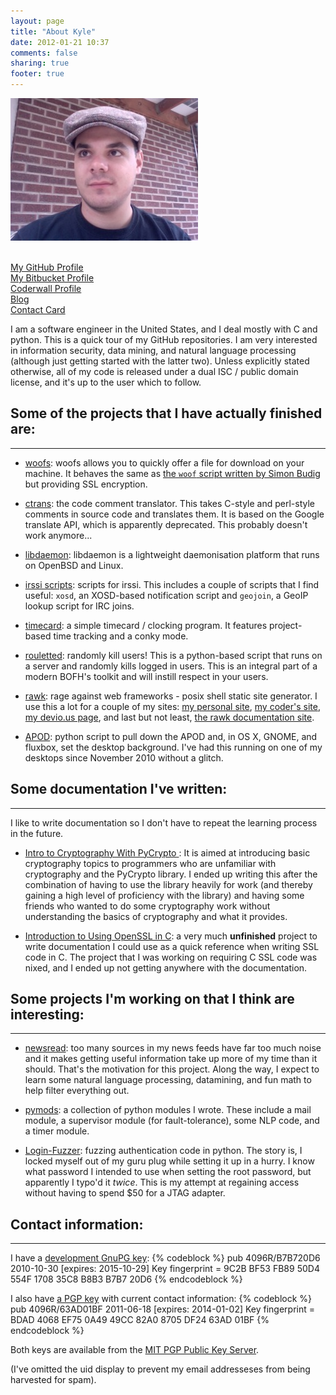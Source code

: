 ```yaml
---
layout: page
title: "About Kyle"
date: 2012-01-21 10:37
comments: false
sharing: true
footer: true
---
```

<div class="image">
<img src="github_photo.jpg" />
</div>
<br />

<div class="image">
<p><a href="https://github.com/kisom">My GitHub Profile</a>
<br />
<a href="https://bitbucket.org/kisom">My Bitbucket Profile</a>
<br />
<a href="http://coderwall.com/kisom">Coderwall Profile</a>
<br />
<a href="http://www.kyleisom.net/blog">Blog</a>
<br />
<a href="files/kyle.vcf">Contact Card</a></p>
</div>

I am a software engineer in the United States, and I deal mostly with
C and python. This is a quick tour of my GitHub repositories. I am very 
interested in information security, data mining, and natural language 
processing (although just getting started with the latter two). Unless 
explicitly stated otherwise, all of my code is released under a dual ISC / 
public domain license, and it's up to the user which to follow.

Some of the projects that I have actually finished are:
-------------------------------------------------------
- - -

* [woofs](https://github.com/kisom/woofs): woofs allows you to quickly offer a 
file for download on your machine. It behaves the same as 
[the `woof` script written by Simon Budig](http://www.home.unix-ag.org/simon/woof.html) 
but providing SSL encryption. 

* [ctrans](https://www.github.com/kisom/ctrans): the code comment translator.
This takes C-style and perl-style comments in source code and translates them.
It is based on the Google translate API, which is apparently deprecated. This 
probably doesn't work anymore...

* [libdaemon](https://github.com/kisom/libdaemon): libdaemon is a lightweight 
daemonisation platform that runs on OpenBSD and Linux. 

* [irssi scripts](https://github.com/kisom/irssi-scripts): scripts for irssi. 
This includes a couple of scripts that I find useful: `xosd`, an XOSD-based
notification script and `geojoin`, a GeoIP lookup script for IRC joins.

* [timecard](https://github.com/kisom/timecard): a simple timecard / clocking 
program. It features project-based time tracking and a conky mode.

* [rouletted](https://github.com/kisom/py-rouletted): randomly kill users! This
is a python-based script that runs on a server and randomly kills logged in 
users. This is an integral part of a modern BOFH's toolkit and will instill
respect in your users.

* [rawk](https://github.com/kisom/rawk): rage against web frameworks - posix 
shell static site generator. I use this a lot for a couple of my sites:
[my personal site](http://www.kyleisom.net), 
[my coder's site](http://coder.kyleisom.net), 
[my devio.us page](http://kisom.devio.us), and last but not least,
[the rawk documentation site](http://rawk.brokenlcd.net).

* [APOD](https://github.com/kisom/APOD_py): python script to pull down the APOD 
and, in OS X, GNOME, and fluxbox, set the desktop background. I've had this
running on one of my desktops since November 2010 without a glitch.    


Some documentation I've written:
--------------------------------
- - -
I like to write documentation so I don't have to repeat the learning process 
in the future.

* [Intro to Cryptography With PyCrypto ](https://github.com/kisom/crypto_intro): 
It is aimed at introducing basic cryptography topics to programmers who are 
unfamiliar with cryptography and the PyCrypto library. I ended up writing this
after the combination of having to use the library heavily for work (and 
thereby gaining a high level of proficiency with the library) and having some
friends who wanted to do some cryptography work without understanding the
basics of cryptography and what it provides.

* [Introduction to Using OpenSSL in C](https://github.com/kisom/openssl_guide): 
a very much **unfinished** project to write documentation I could use as a 
quick reference when writing SSL code in C. The project that I was working on
requiring C SSL code was nixed, and I ended up not getting anywhere with the
documentation.


Some projects I'm working on that I think are interesting:
----------------------------------------------------------
- - -

* [newsread](https://github.com/kisom/newsread): too many sources in my news 
feeds have far too much noise and it makes getting useful information take up
more of my time than it should. That's the motivation for this project. Along
the way, I expect to learn some natural language processing, datamining, and
fun math to help filter everything out. 

* [pymods](https://github.com/kisom/pymods): a collection of python modules I 
wrote. These include a mail module, a supervisor module (for fault-tolerance),
some NLP code, and a timer module. 

* [Login-Fuzzer](https://github.com/kisom/Login-Fuzzer): fuzzing authentication 
code in python. The story is, I locked myself out of my guru plug while setting 
it up in a hurry. I know what password I intended to use when setting the root 
password, but apparently I typo'd it *twice*. This is my attempt at regaining 
access without having to spend $50 for a JTAG adapter.     

Contact information:
--------------------
- - -

I have a [development GnuPG key](keys/coder.asc):
{% codeblock %}
   pub   4096R/B7B720D6 2010-10-30 [expires: 2015-10-29]
     Key fingerprint = 9C2B BF53 FB89 50D4 554F  1708 35C8 B8B3 B7B7 20D6
{% endcodeblock %}

I also have [a PGP key](keys/kyle.asc) with current contact information:
{% codeblock %}
   pub   4096R/63AD01BF 2011-06-18 [expires: 2014-01-02]
      Key fingerprint = BDAD 4068 EF75 0A49 49CC  82A0 8705 DF24 63AD 01BF
{% endcodeblock %}

Both keys are available from the [MIT PGP Public Key Server](http://pgp.mit.edu).

(I've omitted the uid display to prevent my email addresseses from being
harvested for spam). 




